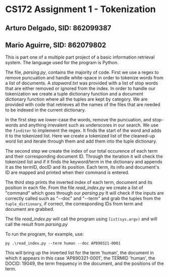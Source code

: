 # CS172 Assignment 1 - Tokenization

## Arturo Delgado, SID: 862099387
## Mario Aguirre, SID: 862079802

This is part one of a multiple part project of a basic information retrieval system. The language used for the program is Python.

The file, *parsing.py*, contains the majority of code. First we use a regex to remove puncuation and handle white-space in order to tokenize words from a list of documents.
A *stopword.txt* was provided with a list of stop words that are either removed or ignored from the index. In order to handle our tokenization we create a tuple dictionary function and a document dictionary function where all the tuples are kept by category. 
We are provided with code that retrieves all the names of the files that are needed to be indexed in the current dictionary.

In the first step we lower-case the words, remove the puncuation, and stop-words and anything irrevalent such as underscores in our search. We use the `finditer` to implement the regex. It finds the start of the word and adds it to the tokenized list. Here we create a tokenized list of the cleaned-up word list and iterate through them and add them into the tuple dictionary.

The second step we create the index of our total occurence of each term and their corresponding document ID. Through the iteration it will check the tokenized list and if it finds the keyword/term in the dictionary and appends it as the termID, docID and its position. Each term, its info and document's ID are mapped and printed when their command is entered. 

The third step prints the inverted index of each term, document and its position in each file. From the file *read_index.py* we create a list of "command" which goes through our *parsing.py* It will check if the inputs are correctly called such as "--doc" and "--term" and grab the tuples from the `tuple_dictionary`, if correct, the corresponding IDs from term and document are grabbed.

The file *read_index.py* will call the program using `list(sys.argv)` and will call the result from *parsing.py*

To run the program, for example, use: 

`py .\read_index.py --term human --doc AP890321-0001`

This will bring up the inverted list for the term 'human', the document in which it appears in this case 'AP890321-0001', the TERMID 'human', the DOCID: 19049, the term frequency in the document, and the positions of the term.

